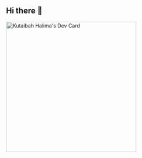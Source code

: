 ## Hi there 👋

<!--
**kutaibah/kutaibah** is a ✨ _special_ ✨ repository because its `README.md` (this file) appears on your GitHub profile.

Here are some ideas to get you started:

- 🔭 I’m currently working on ...
- 🌱 I’m currently learning ...
- 👯 I’m looking to collaborate on ...
- 🤔 I’m looking for help with ...
- 💬 Ask me about ...
- 📫 How to reach me: ...
- 😄 Pronouns: ...
- ⚡ Fun fact: ...
-->


<a href="https://app.daily.dev/kutaibah"><img src="https://api.daily.dev/devcards/v2/yVnu6GPAQzuX2S4rreMWM.png?type=default&r=o95" width="356" alt="Kutaibah Halima's Dev Card"/></a>
